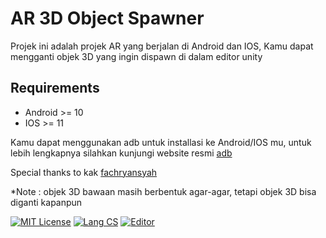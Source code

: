 # AR 3D Object Spawner

Projek ini adalah projek AR yang berjalan di Android dan IOS, Kamu dapat mengganti objek 3D yang ingin dispawn di dalam editor unity

## Requirements
- Android >= 10
- IOS >= 11

Kamu dapat menggunakan adb untuk installasi ke Android/IOS mu, untuk lebih lengkapnya silahkan kunjungi website resmi
[adb](https://developer.android.com/studio/command-line/adb)

Special thanks to kak [fachryansyah](https://github.com/fachryansyah)

*Note : objek 3D bawaan masih berbentuk agar-agar, tetapi objek 3D bisa diganti kapanpun

[![MIT License](https://img.shields.io/badge/License-MIT-green.svg)](https://choosealicense.com/licenses/mit/)
[![Lang CS](https://img.shields.io/badge/lang-C%23-brightgreen)]()
[![Editor](https://img.shields.io/badge/editor-unity-lightgrey)]()
